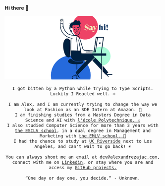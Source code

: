 ### Hi there 👋

<p align="center">
  <img src="https://raw.githubusercontent.com/alexZajac/alexZajac/master/avatar_colors.png">
  <br><br>
  <samp>
      I got bitten by a Python while trying to Type Scripts. Luckily I Reacted well. ⚛️
      <br><br>
      I am Alex, and I am currently trying to change the way we look at Fashion as an SDE Intern at Amazon. 👕
      <br>
      I am finishing studies from a Masters Degree in Data Science and AI with <a href="https://www.polytechnique.edu/en">l'école Polytechnique. ⚔️</a> 
      <br>
      I also studied Computer Science for more than 3 years with <a href="https://www.esilv.fr/en/">the ESILV school</a>, in a dual degree in Management and Marketing with <a href="https://www.emlv.fr/en/">the EMLV school. 💼</a>
      <br>
    I had the chance to study at <a href="https://www.ucr.edu/">UC Riverside</a> next to Los Angeles, and can't wait to go back! ☀️
      <br><br>
      You can always shoot me an email at <a href="mailto:dev@alexandrezajac.com">dev@alexandrezajac.com</a>, connect with me on <a href="https://www.linkedin.com/in/alexandre-zajac/">Linkedin</a>, or stay where you are and access my <a href="https://github.com/alexZajac?tab=repositories">GitHub projects.</a>
      <br><br>
    <q>One day or day one, you decide.</q> - Unknown.
  </samp>
</p>
